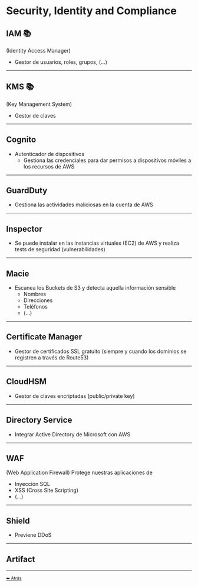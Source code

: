 # Security, Identity and Compliance

## IAM 📚
(Identity Access Manager)
* Gestor de usuarios, roles, grupos, (...)
---

## KMS 📚
(Key Management System)
* Gestor de claves
---

## Cognito
* Autenticador de dispositivos
  * Gestiona las credenciales para dar permisos a dispositivos móviles a los recursos de AWS
---

## GuardDuty
* Gestiona las actividades maliciosas en la cuenta de AWS
---

## Inspector
* Se puede instalar en las instancias virtuales (EC2) de AWS y realiza tests de seguridad (vulnerabilidades)
---

## Macie
* Escanea los Buckets de S3 y detecta aquella información sensible
  * Nombres
  * Direcciones
  * Teléfonos
  * (...)
---

## Certificate Manager
* Gestor de certificados SSL gratuito (siempre y cuando los dominios se registren a través de Route53)
---

## CloudHSM
* Gestor de claves encriptadas (public/private key)
---

## Directory Service
* Integrar Active Directory de Microsoft con AWS
---

## WAF
(Web Application Firewall)
Protege nuestras aplicaciones de
* Inyección SQL
* XSS (Cross Site Scripting)
* (...)
---

## Shield
* Previene DDoS
---

## Artifact
---

[<small>⬅ Atrás</small>](./../index.md)